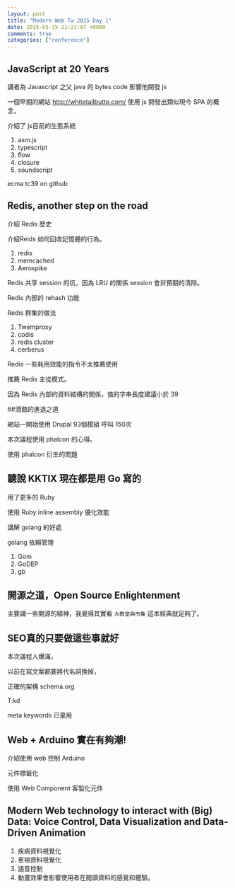 ```yaml
---
layout: post
title: "Modern Web Tw 2015 Day 1"
date: 2015-05-15 21:21:07 +0800
comments: true
categories: ["conference"]
---
```



<!-- more -->


## JavaScript at 20 Years
講者為 Javascript 之父 java 的 bytes code 影響他開發 js

一個早期的網站 http://whitetailbutte.com/ 使用 js 開發出類似現今 SPA 的概念，

介紹了 js目前的生態系統 

1. asm.js
2. typescript
3. flow
4. closure
5. soundscript

ecma tc39 on github


## Redis, another step on the road

介紹 Redis 歷史

介紹Reids 如何回收記憶體的行為。

1. redis
2. memcached
3. Aerospike

Redis 共享 session 的坑，因為 LRU 的關係 session 會非預期的清除。
  
Redis 內部的 rehash 功能

Redis 群集的做法
  
1. Twemproxy
2. codis
3. redis cluster
4. cerberus

Redis 一些耗用效能的指令不太推薦使用

推薦 Redis 主從模式。

因為 Redis 內部的資料結構的關係，值的字串長度建議小於 39

##酒館的進退之道

網站一開始使用 Drupal 93個模組 呼叫 150次

本次議程使用 phalcon 的心得。

使用 phalcon 衍生的問題


## 聽說 KKTIX 現在都是用 Go 寫的

用了更多的 Ruby

使用 Ruby inline assembly 優化效能

講解 golang 的好處

golang 依賴管理

1. Gom
2. GoDEP
3. gb


## 開源之道，Open Source Enlightenment
主要講一些開源的精神，我覺得其實看 `大教堂與市集` 這本經典就足夠了。


## SEO真的只要做這些事就好

本次議程人爆滿，

以前在寫文案都要將代名詞換掉，

正確的架構 schema.org

T:kd

meta keywords 已棄用

## Web + Arduino 實在有夠潮!

介紹使用 web 控制 Arduino

元件標籤化

使用 Web Component 客製化元件


## Modern Web technology to interact with (Big) Data: Voice Control, Data Visualization and Data-Driven Animation

1. 疾病資料視覺化
2. 車禍資料視覺化
3. 語音控制
4. 動畫效果會影響使用者在閱讀資料的感覺和體驗。
